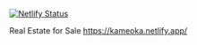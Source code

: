 [![Netlify Status](https://api.netlify.com/api/v1/badges/be831f27-bac7-4177-afe7-2bab3218a538/deploy-status)](https://app.netlify.com/sites/kameoka/deploys)

Real Estate for Sale
https://kameoka.netlify.app/